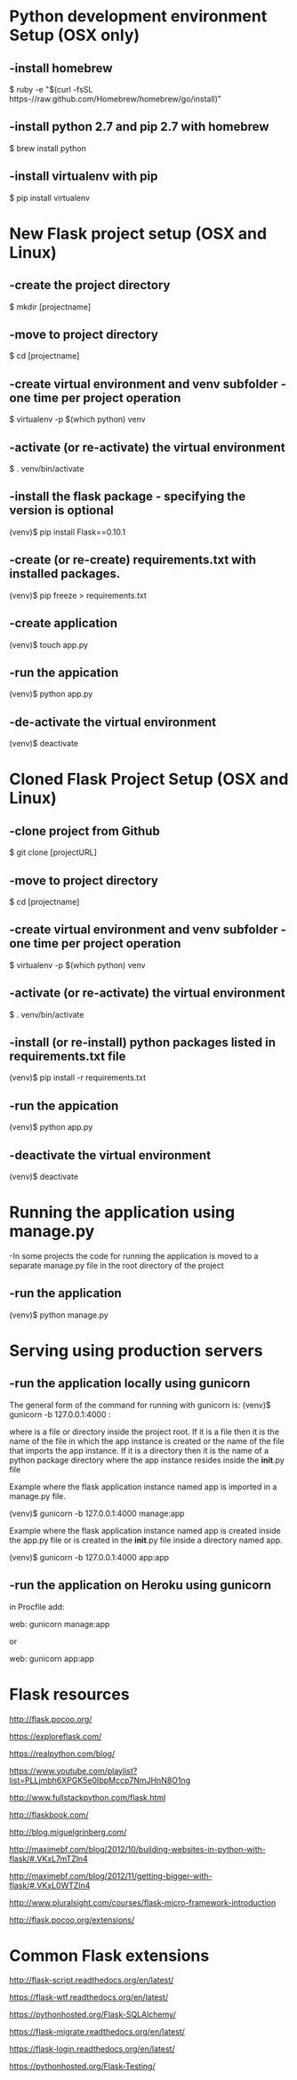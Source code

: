 # Python development environment Setup (OSX only)

-install homebrew
-
$ ruby -e "$(curl -fsSL https-//raw.github.com/Homebrew/homebrew/go/install)"

-install python 2.7 and pip 2.7 with homebrew
-
$ brew install python

-install virtualenv with pip
-
$ pip install virtualenv


# New Flask project setup (OSX and Linux)

-create the project directory
-
$ mkdir [projectname]

-move to project directory
-
$ cd [projectname]

-create virtual environment and venv subfolder - one time per project operation
-
$ virtualenv -p $(which python) venv

-activate (or re-activate) the virtual environment
-
$ . venv/bin/activate

-install the flask package - specifying the version is optional
-
(venv)$ pip install Flask==0.10.1

-create (or re-create) requirements.txt with installed packages.
-
(venv)$ pip freeze > requirements.txt

-create application
-
(venv)$ touch app.py

-run the appication
-
(venv)$ python app.py

-de-activate the virtual environment
-
(venv)$ deactivate



# Cloned Flask Project Setup (OSX and Linux)

-clone project from Github
-
$ git clone [projectURL]


-move to project directory
-
$ cd [projectname]

-create virtual environment and venv subfolder - one time per project operation
-
$ virtualenv -p $(which python) venv

-activate (or re-activate) the virtual environment
-
$ . venv/bin/activate

-install (or re-install) python packages listed in requirements.txt file
-
(venv)$ pip install -r requirements.txt

-run the appication
-
(venv)$ python app.py

-deactivate the virtual environment
-
(venv)$ deactivate

# Running the application using manage.py

-In some projects the code for running the application is moved
to a separate manage.py file in the root directory of the project

-run the application
-
(venv)$ python manage.py

# Serving using production servers

-run the application locally using gunicorn
-

The general form of the command for running with gunicorn is:
(venv)$ gunicorn -b 127.0.0.1:4000 <flask application instance container>:<flask application instance name>

where <flask application instance container> is a file or directory inside the project root.
If it is a file then it is the name of the file in which the app instance is created or
the name of the file that imports the app instance. If it is a directory then it is
the name of a python package directory where the app instance resides inside the __init__.py file

Example where the flask application instance named app
is imported in a manage.py file.

(venv)$ gunicorn -b 127.0.0.1:4000 manage:app

Example where the flask application instance named app
is created inside the app.py file
or is created in the __init__.py file inside a directory named app.

(venv)$ gunicorn -b 127.0.0.1:4000 app:app


-run the application on Heroku using gunicorn
-

in Procfile add:

web: gunicorn manage:app

or

web: gunicorn app:app

# Flask resources

http://flask.pocoo.org/

https://exploreflask.com/

https://realpython.com/blog/

https://www.youtube.com/playlist?list=PLLjmbh6XPGK5e0IbpMccp7NmJHnN8O1ng

http://www.fullstackpython.com/flask.html

http://flaskbook.com/

http://blog.miguelgrinberg.com/

http://maximebf.com/blog/2012/10/building-websites-in-python-with-flask/#.VKxL7mTZln4

http://maximebf.com/blog/2012/11/getting-bigger-with-flask/#.VKxL0WTZln4

http://www.pluralsight.com/courses/flask-micro-framework-introduction

http://flask.pocoo.org/extensions/

# Common Flask extensions

http://flask-script.readthedocs.org/en/latest/

https://flask-wtf.readthedocs.org/en/latest/

https://pythonhosted.org/Flask-SQLAlchemy/

https://flask-migrate.readthedocs.org/en/latest/

https://flask-login.readthedocs.org/en/latest/

https://pythonhosted.org/Flask-Testing/





